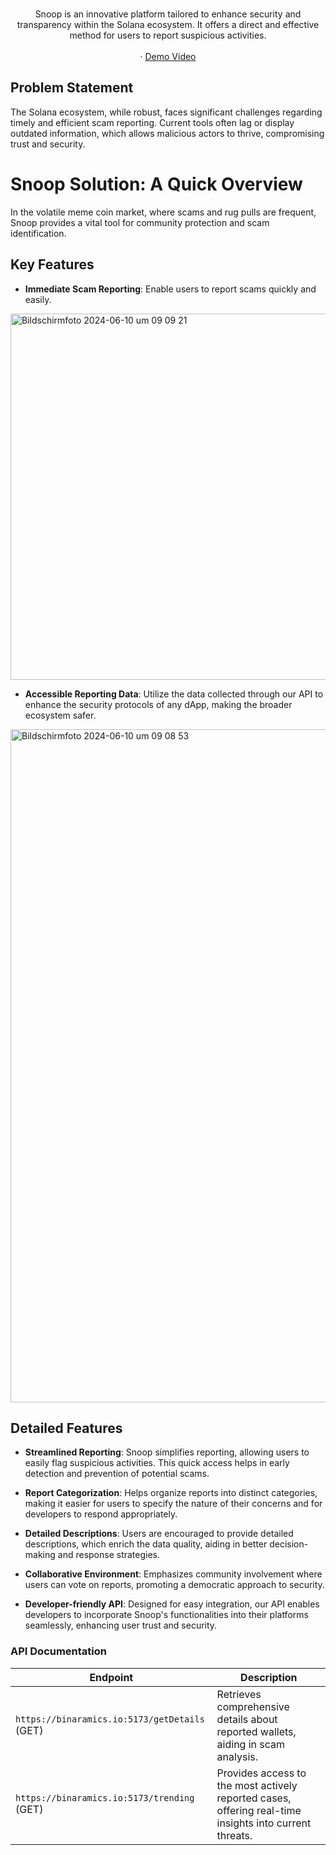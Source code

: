 <div align="center">

  <p align="center">
    <br>
    Snoop is an innovative platform tailored to enhance security and transparency within the Solana ecosystem. It offers a direct and effective method for users to report suspicious activities.
    <br />
    <br />
     ·
    <a href="https://youtu.be/H1HhccPWaxI">Demo Video</a>
  </p>
</div>

## Problem Statement

The Solana ecosystem, while robust, faces significant challenges regarding timely and efficient scam reporting. Current tools often lag or display outdated information, which allows malicious actors to thrive, compromising trust and security.

# Snoop Solution: A Quick Overview

In the volatile meme coin market, where scams and rug pulls are frequent, Snoop provides a vital tool for community protection and scam identification.

## Key Features

- **Immediate Scam Reporting**: Enable users to report scams quickly and easily.
  
<img width="586" alt="Bildschirmfoto 2024-06-10 um 09 09 21" src="https://github.com/nauriculus/Snoop/assets/24634581/0b36569f-81d6-4d9e-9336-c2706f69c430">
  
- **Accessible Reporting Data**: Utilize the data collected through our API to enhance the security protocols of any dApp, making the broader ecosystem safer.
  
<img width="1077" alt="Bildschirmfoto 2024-06-10 um 09 08 53" src="https://github.com/nauriculus/Snoop/assets/24634581/8e40f9f7-da2e-40c9-8469-b4272c2872a8">


## Detailed Features

- **Streamlined Reporting**: Snoop simplifies reporting, allowing users to easily flag suspicious activities. This quick access helps in early detection and prevention of potential scams.

- **Report Categorization**: Helps organize reports into distinct categories, making it easier for users to specify the nature of their concerns and for developers to respond appropriately.

- **Detailed Descriptions**: Users are encouraged to provide detailed descriptions, which enrich the data quality, aiding in better decision-making and response strategies.

- **Collaborative Environment**: Emphasizes community involvement where users can vote on reports, promoting a democratic approach to security.

- **Developer-friendly API**: Designed for easy integration, our API enables developers to incorporate Snoop's functionalities into their platforms seamlessly, enhancing user trust and security.

### API Documentation

| Endpoint       | Description |
|----------------|-------------|
| `https://binaramics.io:5173/getDetails` (GET)  | Retrieves comprehensive details about reported wallets, aiding in scam analysis. |
| `https://binaramics.io:5173/trending` (GET)    | Provides access to the most actively reported cases, offering real-time insights into current threats. |
